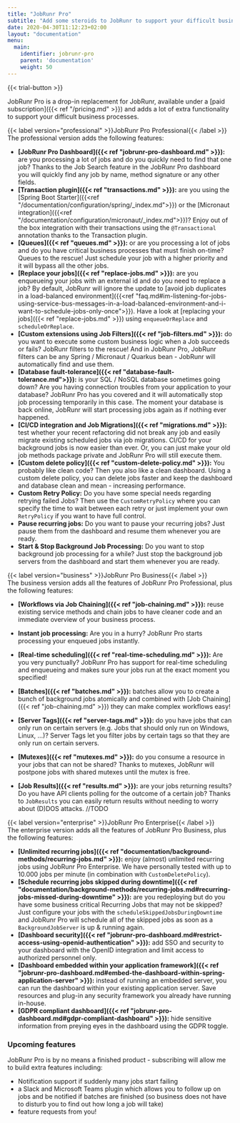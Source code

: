 ```yaml
---
title: "JobRunr Pro"
subtitle: "Add some steroids to JobRunr to support your difficult business processes."
date: 2020-04-30T11:12:23+02:00
layout: "documentation"
menu: 
  main: 
    identifier: jobrunr-pro
    parent: 'documentation'
    weight: 50
---
```


{{< trial-button >}}

JobRunr Pro is a drop-in replacement for JobRunr, available under a [paid subscription]({{< ref "/pricing.md" >}}) and adds a lot of extra functionality to support your difficult business processes. 

{{< label version="professional" >}}JobRunr Pro Professional{{< /label >}}<br> 
The professional version adds the following features:
- __[JobRunr Pro Dashboard]({{< ref "jobrunr-pro-dashboard.md" >}}):__ are you processing a lot of jobs and do you quickly need to find that one job? Thanks to the Job Search feature in the JobRunr Pro dashboard you will quickly find any job by name, method signature or any other fields.
- __[Transaction plugin]({{< ref "transactions.md" >}}):__ are you using the [Spring Boot Starter]({{<ref "/documentation/configuration/spring/_index.md">}}) or the [Micronaut integration]({{<ref "/documentation/configuration/micronaut/_index.md">}})? Enjoy out of the box integration with their transactions using the `@Transactional` annotation thanks to the Transaction plugin.
- __[Queues]({{< ref "queues.md" >}}):__ or are you processing a lot of jobs and do you have critical business processes that must finish on-time? Queues to the rescue! Just schedule your job with a higher priority and it will bypass all the other jobs.
- __[Replace your jobs]({{< ref "replace-jobs.md" >}}):__ are you enqueueing your jobs with an external id and do you need to replace a job? By default, JobRunr will ignore the update to [avoid job duplicates in a load-balanced environment]({{<ref "faq.md#im-listening-for-jobs-using-service-bus-messages-in-a-load-balanced-environment-and-i-want-to-schedule-jobs-only-once">}}). Have a look at [replacing your jobs]({{< ref "replace-jobs.md" >}}) using `enqueueOrReplace` and `scheduleOrReplace`.
- __[Custom extensions using Job Filters]({{< ref "job-filters.md" >}}):__ do you want to execute some custom business logic when a Job succeeds or fails? JobRunr filters to the rescue! And in JobRunr Pro, JobRunr filters can be any Spring / Micronaut / Quarkus bean - JobRunr will automatically find and use them.
- __[Database fault-tolerance]({{< ref "database-fault-tolerance.md">}}):__ is your SQL / NoSQL database sometimes going down? Are you having connection troubles from your application to your database? JobRunr Pro has you covered and it will automatically stop job processing temporarily in this case. The moment your database is back online, JobRunr will start processing jobs again as if nothing ever happened.
- __[CI/CD integration and Job Migrations]({{< ref "migrations.md" >}}):__ test whether your recent refactoring did not break any job and easily migrate existing scheduled jobs via job migrations. CI/CD for your background jobs is now easier than ever. Or, you can just make your old job methods package private and JobRunr Pro will still execute them.
- __[Custom delete policy]({{< ref "custom-delete-policy.md" >}}):__ You probably like clean code? Then you also like a clean dashboard. Using a custom delete policy, you can delete jobs faster and keep the dashboard and database clean and mean - increasing performance.
- __Custom Retry Policy:__ Do you have some special needs regarding retrying failed Jobs? Then use the `CustomRetryPolicy` where you can specify the time to wait between each retry or just implement your own `RetryPolicy` if you want to have full control.
- __Pause recurring jobs:__ Do you want to pause your recurring jobs? Just pause them from the dashboard and resume them whenever you are ready.
- __Start & Stop Background Job Processing:__ Do you want to stop background job processing for a while? Just stop the background job servers from the dashboard and start them whenever you are ready.


{{< label version="business" >}}JobRunr Pro Business{{< /label >}}<br> 
The business version adds all the features of JobRunr Pro Professional, plus the following features:
- __[Workflows via Job Chaining]({{< ref "job-chaining.md" >}}):__ reuse existing service methods and chain jobs to have cleaner code and an immediate overview of your business process.
- __Instant job processing:__ Are you in a hurry? JobRunr Pro starts processing your enqueued jobs instantly.
- __[Real-time scheduling]({{< ref "real-time-scheduling.md" >}}):__ Are you very punctually? JobRunr Pro has support for real-time scheduling and enqueueing and makes sure your jobs run at the exact moment you specified!
- __[Batches]({{< ref "batches.md" >}}):__ batches allow you to create a bunch of background jobs atomically and combined with [Job Chaining]({{< ref "job-chaining.md" >}}) they can make complex workflows easy!
- __[Server Tags]({{< ref "server-tags.md" >}}):__ do you have jobs that can only run on certain servers (e.g. Jobs that should only run on Windows, Linux, ...)? Server Tags let you filter jobs by certain tags so that they are only run on certain servers.
- __[Mutexes]({{< ref "mutexes.md" >}}):__ do you consume a resource in your jobs that can not be shared? Thanks to mutexes, JobRunr will postpone jobs with shared mutexes until the mutex is free.

- __[Job Results]({{< ref "results.md" >}}):__ are your jobs returning results? Do you have API clients polling for the outcome of a certain job? Thanks to `JobResults` you can easily return results without needing to worry about (D)DOS attacks. //TODO

{{< label version="enterprise" >}}JobRunr Pro Enterprise{{< /label >}}<br> 
The enterprise version adds all the features of JobRunr Pro Business, plus the following features:
- __[Unlimited recurring jobs]({{< ref "documentation/background-methods/recurring-jobs.md" >}}):__ enjoy (almost) unlimited recurring jobs using JobRunr Pro Enterprise. We have personally tested with up to 10.000 jobs per minute (in combination with `CustomDeletePolicy`).
- __[Schedule recurring jobs skipped during downtime]({{< ref "documentation/background-methods/recurring-jobs.md#recurring-jobs-missed-during-downtime" >}}):__ are you redeploying but do you have some business critical Recurring Jobs that may not be skipped? Just configure your jobs with the `scheduleSkippedJobsDuringDowntime` and JobRunr Pro will schedule all of the skipped jobs as soon as a `BackgroundJobServer` is up & running again.
- __[Dashboard security]({{< ref "jobrunr-pro-dashboard.md#restrict-access-using-openid-authentication" >}}):__ add SSO and security to your dashboard with the OpenID integration and limit access to authorized personnel only. 
- __[Dashboard embedded within your application framework]({{< ref "jobrunr-pro-dashboard.md#embed-the-dashboard-within-spring-application-server" >}}):__ instead of running an embedded server, you can run the dashboard within your existing application server. Save resources and plug-in any security framework you already have running in-house. 
- __[GDPR compliant dashboard]({{< ref "jobrunr-pro-dashboard.md#gdpr-compliant-dashboard" >}}):__ hide sensitive information from preying eyes in the dashboard using the GDPR toggle.


### Upcoming features
JobRunr Pro is by no means a finished product - subscribing will allow me to build extra features including:
- Notification support if suddenly many jobs start failing
- a Slack and Microsoft Teams plugin which allows you to follow up on jobs and be notified if batches are finished (so business does not have to disturb you to find out how long a job will take)
- feature requests from you!
